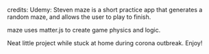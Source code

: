 credits: Udemy: Steven
maze is a short practice app that generates a random maze, and allows the user to play to finish.
 
 maze uses matter.js to create game physics and logic.
 
 Neat little project while stuck at home during corona outbreak. Enjoy!
